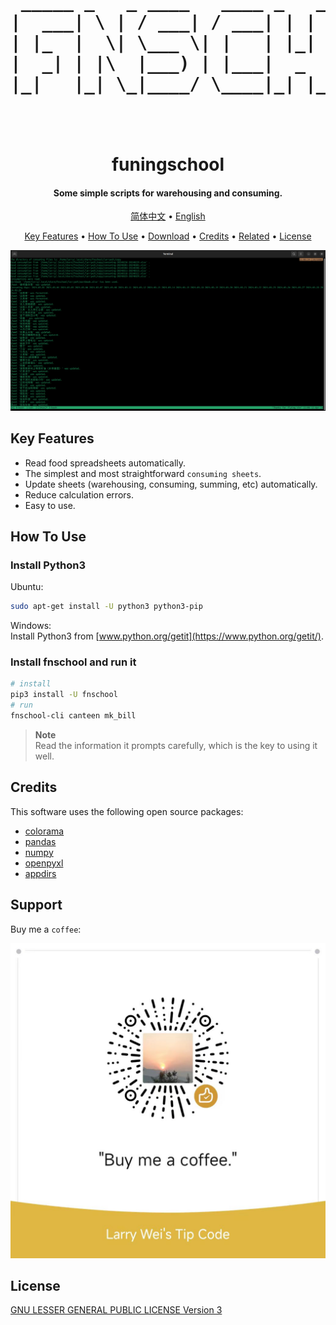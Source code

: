 
<h1 align="center">
  <br>
  
  <pre> _____ _   _ ____   ____ _   _  ___   ___  _     
|  ___| \ | / ___| / ___| | | |/ _ \ / _ \| |    
| |_  |  \| \___ \| |   | |_| | | | | | | | |    
|  _| | |\  |___) | |___|  _  | |_| | |_| | |___ 
|_|   |_| \_|____/ \____|_| |_|\___/ \___/|_____|
                                                 
</pre>

  <br>
  funingschool
  <br>
</h1>

<h4 align="center"> Some simple scripts for warehousing and consuming. </h4>

<p align="center">
  <a href="https://github.com/larryw3i/funingschool/blob/master/Documentation/README.zh_CN.md">简体中文</a> •
  <a href="https://github.com/larryw3i/funingschool/blob/master/README.md">English</a>
</p>

<p align="center">
  <a href="#key-features">Key Features</a> •
  <a href="#how-to-use">How To Use</a> •
  <a href="#download">Download</a> •
  <a href="#credits">Credits</a> •
  <a href="#related">Related</a> •
  <a href="#license">License</a>
</p>

![screenshot](https://raw.githubusercontent.com/larryw3i/funingschool/master/Documentation/images/9432e132-f8cd-11ee-8ee6-f37309efa64b.png)

## Key Features

* Read food spreadsheets automatically.  
* The simplest and most straightforward `consuming sheets`.  
* Update sheets (warehousing, consuming, summing, etc) automatically.  
* Reduce calculation errors.  
* Easy to use.  

## How To Use

### Install Python3

Ubuntu: 
```bash
sudo apt-get install -U python3 python3-pip
```
Windows:   
Install Python3 from [www.python.org/getit](https://www.python.org/getit/).  

### Install fnschool and run it
```bash
# install
pip3 install -U fnschool
# run
fnschool-cli canteen mk_bill
```

> **Note**  
> Read the information it prompts carefully, which is the key to using it well.


## Credits

This software uses the following open source packages:

- [colorama](https://github.com/tartley/colorama)  
- [pandas](https://pandas.pydata.org/)  
- [numpy](https://numpy.org/)  
- [openpyxl](https://openpyxl.readthedocs.io/)  
- [appdirs](http://github.com/ActiveState/appdirs)  


## Support
Buy me a `coffee`:  

![Buy me a coffee](https://raw.githubusercontent.com/larryw3i/funingschool/master/Documentation/images/9237879a-f8d5-11ee-8411-23057db0a773.jpeg)

## License

[GNU LESSER GENERAL PUBLIC LICENSE Version 3](https://github.com/larryw3i/funingschool/blob/master/LICENSE)



